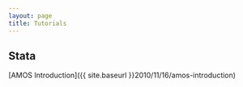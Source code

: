 ```yaml
---
layout: page
title: Tutorials
---
```


## Stata

[AMOS Introduction]({{ site.baseurl }}2010/11/16/amos-introduction)




